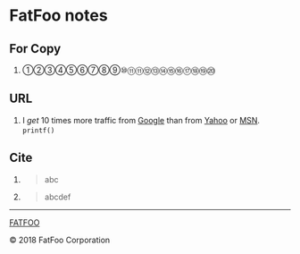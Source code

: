 # FatFoo notes
## For Copy
1. ①②③④⑤⑥⑦⑧⑨⑩⑪⑪⑫⑬⑭⑮⑯⑰⑱⑲⑳

## URL
1. I *get* 10 times more traffic from [Google][] than from
[Yahoo][] or [MSN][]. `printf()`

[google]: http://google.com/        "Google"
[yahoo]:  http://search.yahoo.com/  "Yahoo Search"
[msn]:    http://search.msn.com/    "MSN Search"

## Cite
1. >abc

2.  >abcdef

----------------------

[FATFOO](https://github.com/snowyben/00_notes)

<div class="footer">
&copy; 2018 FatFoo Corporation
</div>
